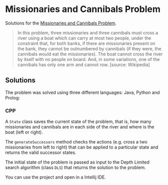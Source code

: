 # Missionaries and Cannibals Problem

Solutions for the [Missionaries and Cannibals Problem](https://en.wikipedia.org/wiki/Missionaries_and_cannibals_problem).


> In this problem, three missionaries and three cannibals must cross a river using a boat which can carry at most two people, under the constraint that, for both banks, if there are missionaries present on the bank, they cannot be outnumbered by cannibals (if they were, the cannibals would eat the missionaries). The boat cannot cross the river by itself with no people on board. And, in some variations, one of the cannibals has only one arm and cannot row. [source: Wikipedia]

## Solutions

The problem was solved using three different languages: Java, Python and Prolog:

### CPP

A `State` class saves the current state of the problem, that is, how many missionaries and cannibals are in each side of the river and where is the boat (left or right).

The `generateSuccessors` method checks the actions (e.g. cross a two missionaries from left to right) that can be applied to a particular state and returns the valid successor states.

The initial state of the problem is passed as input to the Depth Limited search algorithm (class `DLS`) that returns the solution to the problem.

You can use the project and open in a Intellij IDE.
